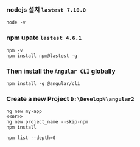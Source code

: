 ### nodejs 설치 `lastest 7.10.0`
```
node -v
```

### npm upate `lastest 4.6.1`
```
npm -v
npm install npm@lastest -g
```

### Then install the `Angular CLI` globally
```
npm install -g @angular/cli
```

### Create a new Project `D:\DevelopN\angular2`
```
ng new my-app
<<or>>
ng new project_name --skip-npm
npm install

npm list --depth=0
````